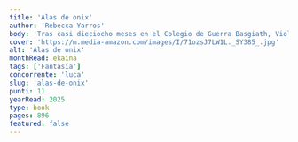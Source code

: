 ```yaml
---
title: 'Alas de onix'
author: 'Rebecca Yarros'
body: 'Tras casi dieciocho meses en el Colegio de Guerra Basgiath, Violet Sorrengail tiene claro que ya no hay tiempo para entrenar. Hay que tomar decisiones. La batalla ha comenzado y, con enemigos acercándose a las murallas e infiltrados en sus propias filas, es imposible saber en quién confiar.'
cover: 'https://m.media-amazon.com/images/I/71ozsJ7LW1L._SY385_.jpg'
alt: 'Alas de onix'
monthRead: ekaina
tags: ['Fantasía']
concorrente: 'luca'
slug: 'alas-de-onix'
punti: 11
yearRead: 2025
type: book
pages: 896
featured: false
---
```

